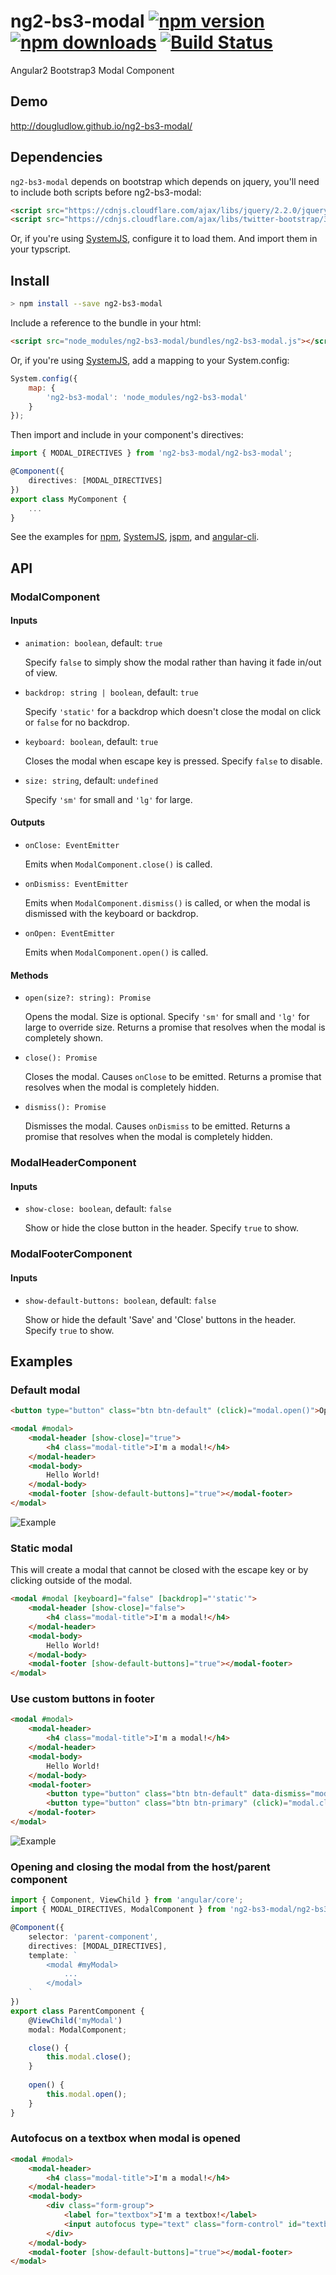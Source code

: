 # ng2-bs3-modal [![npm version](https://badge.fury.io/js/ng2-bs3-modal.svg)](http://badge.fury.io/js/ng2-bs3-modal) [![npm downloads](https://img.shields.io/npm/dm/ng2-bs3-modal.svg)](https://npmjs.org/ng2-bs3-modal) [![Build Status](https://travis-ci.org/dougludlow/ng2-bs3-modal.svg?branch=master)](https://travis-ci.org/dougludlow/ng2-bs3-modal)
Angular2 Bootstrap3 Modal Component

## Demo
http://dougludlow.github.io/ng2-bs3-modal/

## Dependencies

`ng2-bs3-modal` depends on bootstrap which depends on jquery, you'll need to include both scripts before ng2-bs3-modal:

```html
<script src="https://cdnjs.cloudflare.com/ajax/libs/jquery/2.2.0/jquery.js"></script>
<script src="https://cdnjs.cloudflare.com/ajax/libs/twitter-bootstrap/3.3.6/js/bootstrap.js"></script>
```  

Or, if you're using [SystemJS](https://github.com/systemjs/systemjs), configure it to load them. And import them in your typscript.

## Install

```bash
> npm install --save ng2-bs3-modal
```
    
Include a reference to the bundle in your html:

```html
<script src="node_modules/ng2-bs3-modal/bundles/ng2-bs3-modal.js"></script>
```
    
Or, if you're using [SystemJS](https://github.com/systemjs/systemjs), add a mapping to your System.config:

```javascript
System.config({
    map: {
        'ng2-bs3-modal': 'node_modules/ng2-bs3-modal'
    }
});
```

Then import and include in your component's directives:

```typescript
import { MODAL_DIRECTIVES } from 'ng2-bs3-modal/ng2-bs3-modal';

@Component({
    directives: [MODAL_DIRECTIVES]
})
export class MyComponent {
    ...    
}
```

See the examples for [npm](https://github.com/dougludlow/ng2-bs3-modal-demo-npm), [SystemJS](https://github.com/dougludlow/ng2-bs3-modal-demo-systemjs), [jspm](https://github.com/dougludlow/ng2-bs3-modal-demo-jspm), and [angular-cli](https://github.com/dougludlow/ng2-bs3-modal/issues/31).
    
## API

### ModalComponent

#### Inputs

- `animation: boolean`, default: `true`

   Specify `false` to simply show the modal rather than having it fade in/out of view.
   
- `backdrop: string | boolean`, default: `true`

   Specify `'static'` for a backdrop which doesn't close the modal on click or `false` for no backdrop.
   
- `keyboard: boolean`, default: `true`

   Closes the modal when escape key is pressed. Specify `false` to disable.
   
- `size: string`, default: `undefined`

   Specify `'sm'` for small and `'lg'` for large.

#### Outputs

- `onClose: EventEmitter`

   Emits when `ModalComponent.close()` is called. 

- `onDismiss: EventEmitter`
    
   Emits when `ModalComponent.dismiss()` is called, or when the modal is dismissed with the keyboard or backdrop. 

- `onOpen: EventEmitter`
    
   Emits when `ModalComponent.open()` is called.  

#### Methods

- `open(size?: string): Promise`

   Opens the modal. Size is optional. Specify `'sm'` for small and `'lg'` for large to override size. Returns a promise that resolves when the modal is completely shown.
   
- `close(): Promise`

   Closes the modal. Causes `onClose` to be emitted. Returns a promise that resolves when the modal is completely hidden.

- `dismiss(): Promise`

   Dismisses the modal. Causes `onDismiss` to be emitted. Returns a promise that resolves when the modal is completely hidden.

### ModalHeaderComponent

#### Inputs

- `show-close: boolean`, default: `false`

   Show or hide the close button in the header. Specify `true` to show.
   
### ModalFooterComponent

#### Inputs

- `show-default-buttons: boolean`, default: `false`

   Show or hide the default 'Save' and 'Close' buttons in the header. Specify `true` to show.

## Examples

### Default modal

```html
<button type="button" class="btn btn-default" (click)="modal.open()">Open me!</button>

<modal #modal>
    <modal-header [show-close]="true">
        <h4 class="modal-title">I'm a modal!</h4>
    </modal-header>
    <modal-body>
        Hello World!
    </modal-body>
    <modal-footer [show-default-buttons]="true"></modal-footer>
</modal>
```
    
![Example](demo/images/modal.png)
    
### Static modal

This will create a modal that cannot be closed with the escape key or by clicking outside of the modal.

```html
<modal #modal [keyboard]="false" [backdrop]="'static'">
    <modal-header [show-close]="false">
        <h4 class="modal-title">I'm a modal!</h4>
    </modal-header>
    <modal-body>
        Hello World!
    </modal-body>
    <modal-footer [show-default-buttons]="true"></modal-footer>
</modal>
```
    
### Use custom buttons in footer

```html    
<modal #modal>
    <modal-header>
        <h4 class="modal-title">I'm a modal!</h4>
    </modal-header>
    <modal-body>
        Hello World!
    </modal-body>
    <modal-footer>
        <button type="button" class="btn btn-default" data-dismiss="modal" (click)="modal.dismiss()">Cancel</button>
        <button type="button" class="btn btn-primary" (click)="modal.close()">Ok</button>
    </modal-footer>
</modal>
```
    
![Example](demo/images/modal-custom-footer.png)
    
### Opening and closing the modal from the host/parent component

```typescript
import { Component, ViewChild } from 'angular/core';
import { MODAL_DIRECTIVES, ModalComponent } from 'ng2-bs3-modal/ng2-bs3-modal';

@Component({
    selector: 'parent-component',
    directives: [MODAL_DIRECTIVES],
    template: `
        <modal #myModal>
            ...
        </modal>
    `
})
export class ParentComponent {
    @ViewChild('myModal')
    modal: ModalComponent;

    close() {
        this.modal.close();
    }
    
    open() {
        this.modal.open();
    }
}
```

### Autofocus on a textbox when modal is opened

```html    
<modal #modal>
    <modal-header>
        <h4 class="modal-title">I'm a modal!</h4>
    </modal-header>
    <modal-body>
        <div class="form-group">
            <label for="textbox">I'm a textbox!</label>
            <input autofocus type="text" class="form-control" id="textbox">
        </div>        
    </modal-body>
    <modal-footer [show-default-buttons]="true"></modal-footer>
</modal>
```

